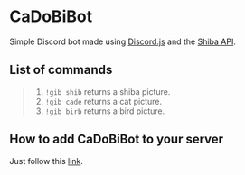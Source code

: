 # CaDoBiBot

Simple Discord bot made using [Discord.js](https://discord.js.org/#/) and the [Shiba API](shibe.online).

## List of commands

> 1. `!gib shib` returns a shiba picture.
> 2. `!gib cade` returns a cat picture.
> 3. `!gib birb` returns a bird picture.

## How to add CaDoBiBot to your server

Just follow this [link](https://discordapp.com/oauth2/authorize?client_id=504335182375944223&scope=bot&permissions=0).
